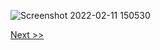 ![Screenshot 2022-02-11 150530](https://user-images.githubusercontent.com/55657279/153580062-72aa3b48-43b8-49cf-8bc1-61148f9d8351.png)

[Next >>](5.md)
